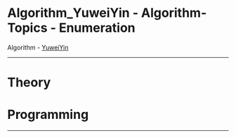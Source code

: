 # Algorithm_YuweiYin - Algorithm-Topics - Enumeration

Algorithm - [YuweiYin](https://github.com/YuweiYin)

---

# Theory


# Programming


---
